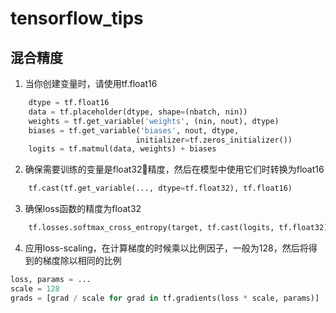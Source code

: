 # tensorflow_tips

## 混合精度

1. 当你创建变量时，请使用tf.float16

```python
    dtype = tf.float16
    data = tf.placeholder(dtype, shape=(nbatch, nin))
    weights = tf.get_variable('weights', (nin, nout), dtype)
    biases = tf.get_variable('biases', nout, dtype,
                            initializer=tf.zeros_initializer())
    logits = tf.matmul(data, weights) + biases
```

2. 确保需要训练的变量是float32精度，然后在模型中使用它们时转换为float16

```python
    tf.cast(tf.get_variable(..., dtype=tf.float32), tf.float16)
```

3. 确保loss函数的精度为float32

```python
    tf.losses.softmax_cross_entropy(target, tf.cast(logits, tf.float32))
```

4. 应用loss-scaling，在计算梯度的时候乘以比例因子，一般为128，然后将得到的梯度除以相同的比例

```python
loss, params = ...
scale = 128
grads = [grad / scale for grad in tf.gradients(loss * scale, params)]
```
